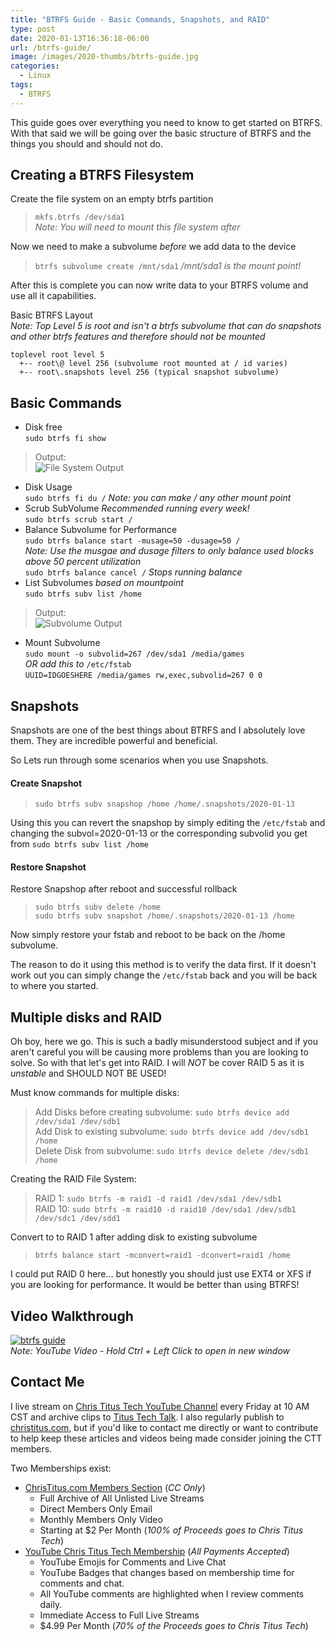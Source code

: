 ```yaml
---
title: "BTRFS Guide - Basic Commands, Snapshots, and RAID"
type: post
date: 2020-01-13T16:36:18-06:00
url: /btrfs-guide/
image: /images/2020-thumbs/btrfs-guide.jpg
categories:
  - Linux
tags:
  - BTRFS
---
```

This guide goes over everything you need to know to get started on BTRFS. With that said we will be going over the basic structure of BTRFS and the things you should and should not do. <!--more-->

## Creating a BTRFS Filesystem

Create the file system on an empty btrfs partition  
> `mkfs.btrfs /dev/sda1`  
_Note: You will need to mount this file system after_

Now we need to make a subvolume *before* we add data to the device  
> `btrfs subvolume create /mnt/sda1` _/mnt/sda1 is the mount point!_

After this is complete you can now write data to your BTRFS volume and use all it capabilities. 

Basic BTRFS Layout  
_Note: Top Level 5 is root and isn't a btrfs subvolume that can do snapshots and other btrfs features and therefore should not be mounted_  
```
toplevel root level 5
  +-- root\@ level 256 (subvolume root mounted at / id varies)
  +-- root\.snapshots level 256 (typical snapshot subvolume)
```

## Basic Commands

  - Disk free  
`sudo btrfs fi show`  
> Output:  
![File System Output](/images/2020/btrfs/fishow.png)

  - Disk Usage  
`sudo btrfs fi du /` _Note: you can make / any other mount point_  
  - Scrub SubVolume *Recommended running every week!*  
`sudo btrfs scrub start /`  
  - Balance Subvolume for Performance  
`sudo btrfs balance start -musage=50 -dusage=50 /`  
_Note: Use the musgae and dusage filters to only balance used blocks above 50 percent utilization_  
`sudo btrfs balance cancel /` _Stops running balance_  
  - List Subvolumes *based on mountpoint*  
`sudo btrfs subv list /home`  
> Output:  
![Subvolume Output](/images/2020/btrfs/subv-list.png)

  - Mount Subvolume  
`sudo mount -o subvolid=267 /dev/sda1 /media/games`  
*OR add this to* `/etc/fstab`  
`UUID=IDGOESHERE /media/games rw,exec,subvolid=267 0 0`

## Snapshots

Snapshots are one of the best things about BTRFS and I absolutely love them. They are incredible powerful and beneficial. 

So Lets run through some scenarios when you use Snapshots.

#### Create Snapshot  
> `sudo btrfs subv snapshop /home /home/.snapshots/2020-01-13`

Using this you can revert the snapshop by simply editing the `/etc/fstab` and changing the subvol=2020-01-13 or the corresponding subvolid you get from `sudo btrfs subv list /home`

#### Restore Snapshot
Restore Snapshop after reboot and successful rollback
> `sudo btrfs subv delete /home`  
`sudo btrfs subv snapshot /home/.snapshots/2020-01-13 /home`

Now simply restore your fstab and reboot to be back on the /home subvolume. 

The reason to do it using this method is to verify the data first. If it doesn't work out you can simply change the `/etc/fstab` back and you will be back to where you started. 

## Multiple disks and RAID

Oh boy, here we go. This is such a badly misunderstood subject and if you aren't careful you will be causing more problems than you are looking to solve. So with that let's get into RAID. I will *NOT* be cover RAID 5 as it is *unstable* and SHOULD NOT BE USED!

Must know commands for multiple disks:  
> Add Disks before creating subvolume: `sudo btrfs device add /dev/sda1 /dev/sdb1`  
Add Disk to existing subvolume: `sudo btrfs device add /dev/sdb1 /home`  
Delete Disk from subvolume: `sudo btrfs device delete /dev/sdb1 /home`  

Creating the RAID File System:  
> RAID 1: `sudo btrfs -m raid1 -d raid1 /dev/sda1 /dev/sdb1`  
RAID 10: `sudo btrfs -m raid10 -d raid10 /dev/sda1 /dev/sdb1 /dev/sdc1 /dev/sdd1`

Convert to to RAID 1 after adding disk to existing subvolume  
> `btrfs balance start -mconvert=raid1 -dconvert=raid1 /home`

I could put RAID 0 here... but honestly you should just use EXT4 or XFS if you are looking for performance. It would be better than using BTRFS!

## Video Walkthrough
[![btrfs guide](https://img.youtube.com/vi/J2QP4onqJKI/0.jpg)](https://www.youtube.com/watch?v=J2QP4onqJKI)  
_Note: YouTube Video - Hold Ctrl + Left Click to open in new window_

## Contact Me

I live stream on [Chris Titus Tech YouTube Channel][1] every Friday at 10 AM CST and archive clips to [Titus Tech Talk][2]. I also regularly publish to [christitus.com][3], but if you'd like to contact me directly or want to contribute to help keep these articles and videos being made consider joining the CTT members. 

Two Memberships exist:
- [ChrisTitus.com Members Section][4] (_CC Only_)
  - Full Archive of All Unlisted Live Streams
  - Direct Members Only Email
  - Monthly Members Only Video
  - Starting at $2 Per Month (_100% of Proceeds goes to Chris Titus Tech_)
- [YouTube Chris Titus Tech Membership][5] (_All Payments Accepted_)
  - YouTube Emojis for Comments and Live Chat
  - YouTube Badges that changes based on membership time for comments and chat.
  - All YouTube comments are highlighted when I review comments daily. 
  - Immediate Access to Full Live Streams
  - $4.99 Per Month (_70% of the Proceeds goes to Chris Titus Tech_)

 [1]: https://www.youtube.com/c/ChrisTitusTech
 [2]: https://www.youtube.com/c/ChrisTitusTechStreams
 [3]: https://christitus.com/
 [4]: https://portal.christitus.com
 [5]: https://links.christitus.com/join